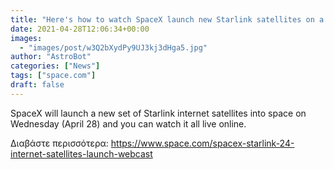 ```yaml
---
title: "Here's how to watch SpaceX launch new Starlink satellites on a used rocket tonight"
date: 2021-04-28T12:06:34+00:00
images:
  - "images/post/w3Q2bXydPy9UJ3kj3dHga5.jpg"
author: "AstroBot"
categories: ["News"]
tags: ["space.com"]
draft: false
---
```


SpaceX will launch a new set of Starlink internet satellites into space on Wednesday (April 28) and you can watch it all live online. 

Διαβάστε περισσότερα: https://www.space.com/spacex-starlink-24-internet-satellites-launch-webcast
